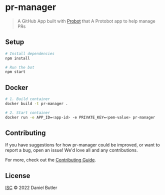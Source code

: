 # pr-manager

> A GitHub App built with [Probot](https://github.com/probot/probot) that A Protobot app to help manage PRs 

## Setup

```sh
# Install dependencies
npm install

# Run the bot
npm start
```

## Docker

```sh
# 1. Build container
docker build -t pr-manager .

# 2. Start container
docker run -e APP_ID=<app-id> -e PRIVATE_KEY=<pem-value> pr-manager
```

## Contributing

If you have suggestions for how pr-manager could be improved, or want to report a bug, open an issue! We'd love all and any contributions.

For more, check out the [Contributing Guide](CONTRIBUTING.md).

## License

[ISC](LICENSE) © 2022 Daniel Butler
